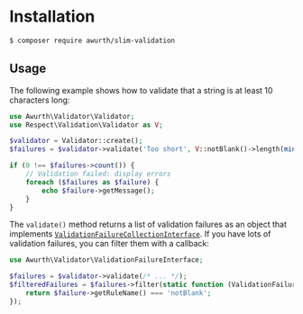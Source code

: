 # Installation

``` bash
$ composer require awurth/slim-validation
```

## Usage

The following example shows how to validate that a string is at least 10 characters long:

``` php
use Awurth\Validator\Validator;
use Respect\Validation\Validator as V;

$validator = Validator::create();
$failures = $validator->validate('Too short', V::notBlank()->length(min: 10);

if (0 !== $failures->count()) {
    // Validation failed: display errors
    foreach ($failures as $failure) {
        echo $failure->getMessage();
    }
}
```

The `validate()` method returns a list of validation failures as an object that implements [`ValidationFailureCollectionInterface`](src/ValidationFailureCollectionInterface.php). If you have lots of validation failures, you can filter them with a callback:

``` php
use Awurth\Validator\ValidationFailureInterface;

$failures = $validator->validate(/* ... */);
$filteredFailures = $failures->filter(static function (ValidationFailureInterface $failure, int $index): bool {
    return $failure->getRuleName() === 'notBlank';
});
```
